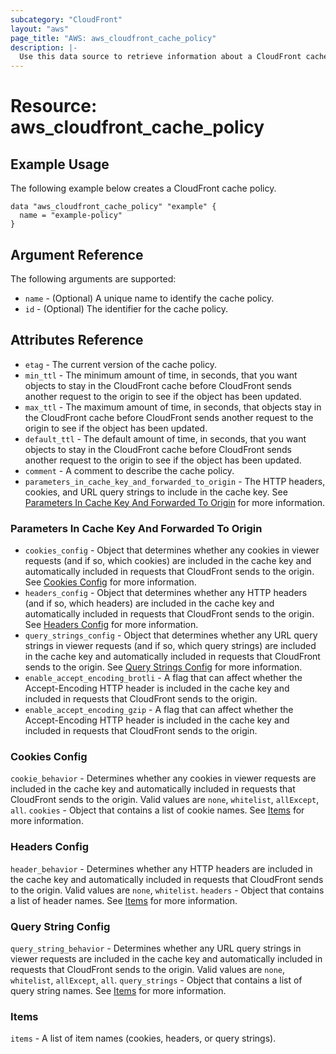 ```yaml
---
subcategory: "CloudFront"
layout: "aws"
page_title: "AWS: aws_cloudfront_cache_policy"
description: |-
  Use this data source to retrieve information about a CloudFront cache policy.
---
```


# Resource: aws_cloudfront_cache_policy

## Example Usage

The following example below creates a CloudFront cache policy.

```hcl
data "aws_cloudfront_cache_policy" "example" {
  name = "example-policy"
}
```

## Argument Reference

The following arguments are supported:

* `name` - (Optional) A unique name to identify the cache policy.
* `id` - (Optional) The identifier for the cache policy.

## Attributes Reference

* `etag` - The current version of the cache policy.
* `min_ttl` - The minimum amount of time, in seconds, that you want objects to stay in the CloudFront cache before CloudFront sends another request to the origin to see if the object has been updated.
* `max_ttl` - The maximum amount of time, in seconds, that objects stay in the CloudFront cache before CloudFront sends another request to the origin to see if the object has been updated.
* `default_ttl` - The default amount of time, in seconds, that you want objects to stay in the CloudFront cache before CloudFront sends another request to the origin to see if the object has been updated.
* `comment` - A comment to describe the cache policy.
* `parameters_in_cache_key_and_forwarded_to_origin` - The HTTP headers, cookies, and URL query strings to include in the cache key. See [Parameters In Cache Key And Forwarded To Origin](#parameters-in-cache-key-and-forwarded-to-origin) for more information.

### Parameters In Cache Key And Forwarded To Origin

* `cookies_config` - Object that determines whether any cookies in viewer requests (and if so, which cookies) are included in the cache key and automatically included in requests that CloudFront sends to the origin. See [Cookies Config](#cookies-config) for more information.
* `headers_config` - Object that determines whether any HTTP headers (and if so, which headers) are included in the cache key and automatically included in requests that CloudFront sends to the origin. See [Headers Config](#headers-config) for more information.
* `query_strings_config` - Object that determines whether any URL query strings in viewer requests (and if so, which query strings) are included in the cache key and automatically included in requests that CloudFront sends to the origin. See [Query Strings Config](#query-strings-config) for more information.
* `enable_accept_encoding_brotli` - A flag that can affect whether the Accept-Encoding HTTP header is included in the cache key and included in requests that CloudFront sends to the origin.
* `enable_accept_encoding_gzip` - A flag that can affect whether the Accept-Encoding HTTP header is included in the cache key and included in requests that CloudFront sends to the origin.

### Cookies Config

`cookie_behavior` - Determines whether any cookies in viewer requests are included in the cache key and automatically included in requests that CloudFront sends to the origin. Valid values are `none`, `whitelist`, `allExcept`, `all`.
`cookies` - Object that contains a list of cookie names. See [Items](#items) for more information.

### Headers Config

`header_behavior` - Determines whether any HTTP headers are included in the cache key and automatically included in requests that CloudFront sends to the origin. Valid values are `none`, `whitelist`.
`headers` - Object that contains a list of header names. See [Items](#items) for more information.

### Query String Config

`query_string_behavior` - Determines whether any URL query strings in viewer requests are included in the cache key and automatically included in requests that CloudFront sends to the origin. Valid values are `none`, `whitelist`, `allExcept`, `all`.
`query_strings` - Object that contains a list of query string names. See [Items](#items) for more information.

### Items

`items` - A list of item names (cookies, headers, or query strings).



